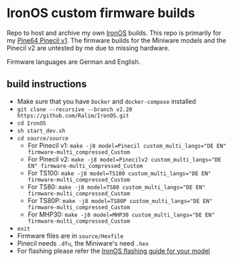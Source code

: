 # IronOS custom firmware builds

Repo to host and archive my own [IronOS](https://github.com/Ralim/IronOS) builds. This repo is primarily for my [Pine64 Pinecil v1](https://wiki.pine64.org/wiki/Pinecil). The firmware builds for the Miniware models and the Pinecil v2 are untested by me due to missing hardware.

Firmware languages are German and English.

## build instructions
- Make sure that you have `Docker` and `docker-compose` installed
- `git clone --recursive --branch v2.20 https://github.com/Ralim/IronOS.git`
- `cd IronOS`
- `sh start_dev.sh`
- `cd source/source`
    - For Pinecil v1: `make -j8 model=Pinecil custom_multi_langs="DE EN" firmware-multi_compressed_Custom`
    - For Pinecil v2: `make -j8 model=Pinecilv2 custom_multi_langs="DE EN" firmware-multi_compressed_Custom`
    - For TS100: `make -j8 model=TS100 custom_multi_langs="DE EN" firmware-multi_compressed_Custom`
    - For TS80: `make -j8 model=TS80 custom_multi_langs="DE EN" firmware-multi_compressed_Custom`
    - For TS80P: `make -j8 model=TS80P custom_multi_langs="DE EN" firmware-multi_compressed_Custom`
    - For MHP30: `make -j8 model=MHP30 custom_multi_langs="DE EN" firmware-multi_compressed_Custom`
- `exit`
- Firmware files are in `source/Hexfile`
- Pinecil needs `.dfu`, the Miniware's need `.hex`
- For flashing please refer the [IronOS flashing guide for your model](https://ralim.github.io/IronOS/GettingStarted/)

